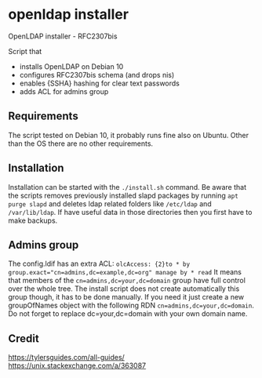 # openldap installer
OpenLDAP installer - RFC2307bis

Script that 
- installs OpenLDAP on Debian 10
- configures RFC2307bis schema (and drops nis)
- enables {SSHA} hashing for clear text passwords
- adds ACL for admins group

## Requirements
The script tested on Debian 10, it probably runs fine also on Ubuntu.
Other than the OS there are no other requirements.

## Installation
Installation can be started with the `./install.sh` command.
Be aware that the scripts removes previously installed slapd packages by running `apt purge slapd` 
and deletes ldap related folders like `/etc/ldap` and `/var/lib/ldap`. If have useful data in those directories
then you first have to make backups.


## Admins group
The config.ldif has an extra ACL:
`olcAccess: {2}to * by group.exact="cn=admins,dc=example,dc=org" manage by * read`
It means that members of the `cn=admins,dc=your,dc=domain` group have full control over the whole tree.
The install script does not create automatically this group though, it has to be done manually.
If you need it just create a new groupOfNames object with the following RDN `cn=admins,dc=your,dc=domain`.
Do not forget to replace dc=your,dc=domain with your own domain name.

## Credit
https://tylersguides.com/all-guides/   
https://unix.stackexchange.com/a/363087
